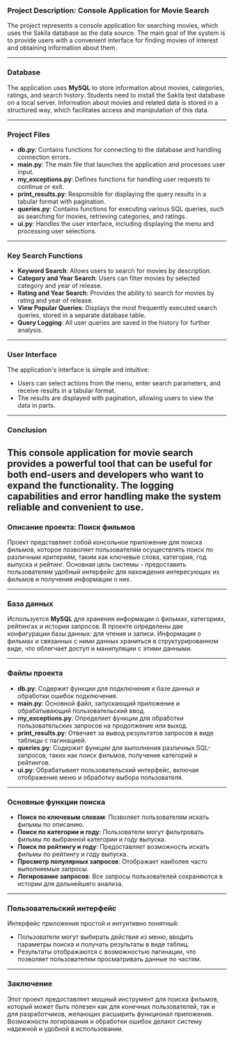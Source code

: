 ### Project Description: Console Application for Movie Search

The project represents a console application for searching movies, which uses the Sakila database as the data source. The main goal of the system is to provide users with a convenient interface for finding movies of interest and obtaining information about them.

---

### Database
The application uses **MySQL** to store information about movies, categories, ratings, and search history. Students need to install the Sakila test database on a local server. Information about movies and related data is stored in a structured way, which facilitates access and manipulation of this data.

---

### Project Files
- **db.py**: Contains functions for connecting to the database and handling connection errors.
- **main.py**: The main file that launches the application and processes user input.
- **my_exceptions.py**: Defines functions for handling user requests to continue or exit.
- **print_results.py**: Responsible for displaying the query results in a tabular format with pagination.
- **queries.py**: Contains functions for executing various SQL queries, such as searching for movies, retrieving categories, and ratings.
- **ui.py**: Handles the user interface, including displaying the menu and processing user selections.

---

### Key Search Functions
- **Keyword Search**: Allows users to search for movies by description.
- **Category and Year Search**: Users can filter movies by selected category and year of release.
- **Rating and Year Search**: Provides the ability to search for movies by rating and year of release.
- **View Popular Queries**: Displays the most frequently executed search queries, stored in a separate database table.
- **Query Logging**: All user queries are saved in the history for further analysis.

---

### User Interface
The application's interface is simple and intuitive:
- Users can select actions from the menu, enter search parameters, and receive results in a tabular format.
- The results are displayed with pagination, allowing users to view the data in parts.

---

### Conclusion
This console application for movie search provides a powerful tool that can be useful for both end-users and developers who want to expand the functionality. The logging capabilities and error handling make the system reliable and convenient to use.
---

### Описание проекта: Поиск фильмов

Проект представляет собой консольное приложение для поиска фильмов, которое позволяет пользователям осуществлять поиск по различным критериям, таким как ключевые слова, категория, год выпуска и рейтинг. Основная цель системы - предоставить пользователям удобный интерфейс для нахождения интересующих их фильмов и получения информации о них.

---

### База данных
Используется **MySQL** для хранения информации о фильмах, категориях, рейтингах и истории запросов. В проекте определены две конфигурации базы данных: для чтения и записи. Информация о фильмах и связанных с ними данных храниться в структурированном виде, что облегчает доступ и манипуляции с этими данными.

---

### Файлы проекта
- **db.py**: Содержит функции для подключения к базе данных и обработки ошибок подключения.
- **main.py**: Основной файл, запускающий приложение и обрабатывающий пользовательский ввод.
- **my_exceptions.py**: Определяет функции для обработки пользовательских запросов на продолжение или выход.
- **print_results.py**: Отвечает за вывод результатов запросов в виде таблицы с пагинацией.
- **queries.py**: Содержит функции для выполнения различных SQL-запросов, таких как поиск фильмов, получение категорий и рейтингов.
- **ui.py**: Обрабатывает пользовательский интерфейс, включая отображение меню и обработку выбора пользователя.

---

### Основные функции поиска
- **Поиск по ключевым словам**: Позволяет пользователям искать фильмы по описанию.
- **Поиск по категории и году**: Пользователи могут фильтровать фильмы по выбранной категории и году выпуска.
- **Поиск по рейтингу и году**: Предоставляет возможность искать фильмы по рейтингу и году выпуска.
- **Просмотр популярных запросов**: Отображает наиболее часто выполняемые запросы.
- **Логирование запросов**: Все запросы пользователей сохраняются в истории для дальнейшего анализа.

---

### Пользовательский интерфейс
Интерфейс приложения простой и интуитивно понятный:
- Пользователи могут выбирать действия из меню, вводить параметры поиска и получать результаты в виде таблиц.
- Результаты отображаются с возможностью пагинации, что позволяет пользователям просматривать данные по частям.

---

### Заключение
Этот проект предоставляет мощный инструмент для поиска фильмов, который может быть полезен как для конечных пользователей, так и для разработчиков, желающих расширить функционал приложения. Возможности логирования и обработки ошибок делают систему надежной и удобной в использовании.
